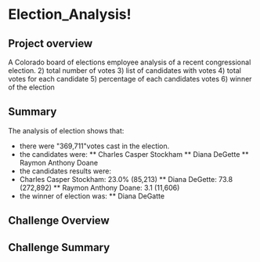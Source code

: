 # Election_Analysis!


## Project overview
   A Colorado board of elections employee analysis of a recent congressional election.
2) total number of votes
3) list of candidates with votes
4) total votes for each candidate
5) percentage of each candidates votes
6) winner of the election


## Summary
The analysis of election shows that:
* there were "369,711"votes cast in the election.
* the candidates were:
** Charles Casper Stockham
** Diana DeGette
** Raymon Anthony Doane
* the candidates results were:
* Charles Casper Stockham: 23.0% (85,213)
** Diana DeGette: 73.8 (272,892)
** Raymon Anthony Doane: 3.1 (11,606)
* the winner of election was:
** Diana DeGatte


## Challenge Overview
## Challenge Summary
